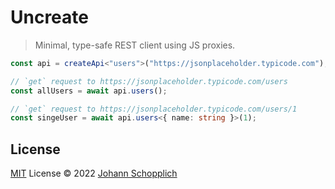 # Uncreate

> Minimal, type-safe REST client using JS proxies.

```ts
const api = createApi<"users">("https://jsonplaceholder.typicode.com");

// `get` request to https://jsonplaceholder.typicode.com/users
const allUsers = await api.users();

// `get` request to https://jsonplaceholder.typicode.com/users/1
const singeUser = await api.users<{ name: string }>(1);
```

## License

[MIT](./LICENSE) License © 2022 [Johann Schopplich](https://github.com/johannschopplich)
